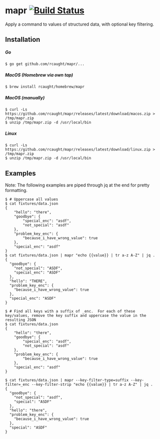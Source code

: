 # mapr [![Build Status](https://travis-ci.org/rcaught/mapr.svg?branch=master)](https://travis-ci.org/rcaught/mapr)

Apply a command to values of structured data, with optional key filtering.

## Installation
##### Go
```
$ go get github.com/rcaught/mapr/...
```
##### MacOS (Homebrew via own tap)
```
$ brew install rcaught/homebrew/mapr
```
##### MacOS (manually)
```
$ curl -Ls https://github.com/rcaught/mapr/releases/latest/download/macos.zip > /tmp/mapr.zip
$ unzip /tmp/mapr.zip -d /usr/local/bin
```
##### Linux
```
$ curl -Ls https://github.com/rcaught/mapr/releases/latest/download/linux.zip > /tmp/mapr.zip
$ unzip /tmp/mapr.zip -d /usr/local/bin
```

## Examples

Note: The following examples are piped through jq at the end for pretty formatting.

```
$ # Uppercase all values
$ cat fixtures/data.json
{
    "hello": "there",
    "goodbye": {
        "special_enc": "asdf",
        "not_special": "asdf"
    },
    "problem_key_enc": {
        "because_i_have_wrong_value": true
    },
    "special_enc": "asdf"
}
$ cat fixtures/data.json | mapr "echo {{value}} | tr a-z A-Z" | jq .
{
  "goodbye": {
    "not_special": "ASDF",
    "special_enc": "ASDF"
  },
  "hello": "THERE",
  "problem_key_enc": {
    "because_i_have_wrong_value": true
  },
  "special_enc": "ASDF"
}
```

```
$ # Find all keys with a suffix of _enc.  For each of these key/values, remove the key suffix and uppercase the value in the resulting JSON
$ cat fixtures/data.json
{
    "hello": "there",
    "goodbye": {
        "special_enc": "asdf",
        "not_special": "asdf"
    },
    "problem_key_enc": {
        "because_i_have_wrong_value": true
    },
    "special_enc": "asdf"
}

$ cat fixtures/data.json | mapr --key-filter-type=suffix --key-filter=_enc --key-filter-strip "echo {{value}} | tr a-z A-Z" | jq .
{
  "goodbye": {
    "not_special": "asdf",
    "special": "ASDF"
  },
  "hello": "there",
  "problem_key_enc": {
    "because_i_have_wrong_value": true
  },
  "special": "ASDF"
}
```
